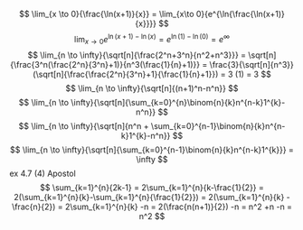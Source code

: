 $$
\lim_{x \to 0}{\frac{\ln(x+1)}{x}}
= \lim_{x\to 0}{e^{\ln{\frac{\ln(x+1)}{x}}}}
$$
$$
\lim_{x \to 0}{e^{\ln(x+1) - \ln(x)}} = {e^{\ln(1)-\ln(0)}} = {e^{\infty}}
$$
$$
\lim_{n \to \infty}{\sqrt[n]{\frac{2^n+3^n}{n^2+n^3}}} = \sqrt[n]{\frac{3^n(\frac{2^n}{3^n}+1)}{n^3(\frac{1}{n}+1)}} = \frac{3}{\sqrt[n]{n^3}}(\sqrt[n]{\frac{\frac{2^n}{3^n}+1}{\frac{1}{n}+1}}) = 3 (1) = 3
$$
$$
\lim_{n \to \infty}{\sqrt[n]{(n+1)^n-n^n}}
$$
$$
\lim_{n \to \infty}{\sqrt[n]{\sum_{k=0}^{n}\binom{n}{k}n^{n-k}1^{k}-n^n}}
$$
$$
\lim_{n \to \infty}{\sqrt[n]{n^n + \sum_{k=0}^{n-1}\binom{n}{k}n^{n-k}1^{k}-n^n}}
$$
$$
\lim_{n \to \infty}{\sqrt[n]{\sum_{k=0}^{n-1}\binom{n}{k}n^{n-k}1^{k}}} = \infty
$$
ex 4.7 (4) Apostol
$$
\sum_{k=1}^{n}{2k-1} = 2\sum_{k=1}^{n}{k-\frac{1}{2}} =  2(\sum_{k=1}^{n}{k}-\sum_{k=1}^{n}{\frac{1}{2}}) = 2(\sum_{k=1}^{n}{k} - \frac{n}{2}) = 2\sum_{k=1}^{n}{k} -n = 2(\frac{n(n+1)}{2}) -n = n^2 +n -n = n^2
$$